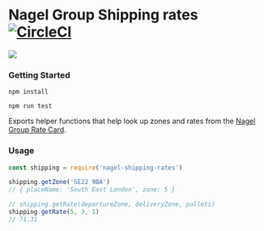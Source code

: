 # Nagel Group Shipping rates [![CircleCI](https://circleci.com/gh/tableflip/nagel-shipping-rates.svg?style=svg&circle-token=7ad906109fd0521a92193b2cbcb2e8972194807a)](https://circleci.com/gh/tableflip/nagel-shipping-rates)

![](https://www1.picturepush.com/photo/a/15009430/640/Nieuwsfoto's-11/Nagel-Group.jpg?v0)

### Getting Started

`npm install`

`npm run test`

Exports helper functions that help look up zones and rates from the [Nagel Group Rate Card](https://drive.google.com/file/d/0ByulP-RjHNpdNndzTFdSd2ZGaXM/view).

### Usage

```js
const shipping = require('nagel-shipping-rates')

shipping.getZone('SE22 9BA')
// { placeName: 'South East London', zone: 5 }

// shipping.getRate(departureZone, deliveryZone, pallets)
shipping.getRate(5, 3, 1)
// 71.31
```
